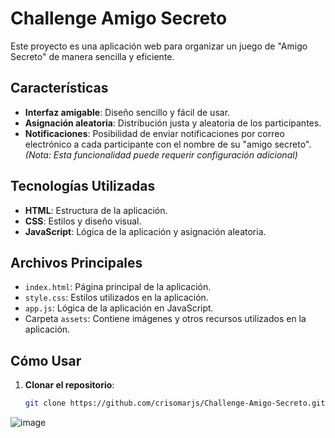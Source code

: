 # Challenge Amigo Secreto

Este proyecto es una aplicación web para organizar un juego de "Amigo Secreto" de manera sencilla y eficiente.

## Características

- **Interfaz amigable**: Diseño sencillo y fácil de usar.
- **Asignación aleatoria**: Distribución justa y aleatoria de los participantes.
- **Notificaciones**: Posibilidad de enviar notificaciones por correo electrónico a cada participante con el nombre de su "amigo secreto". *(Nota: Esta funcionalidad puede requerir configuración adicional)*

## Tecnologías Utilizadas

- **HTML**: Estructura de la aplicación.
- **CSS**: Estilos y diseño visual.
- **JavaScript**: Lógica de la aplicación y asignación aleatoria.

## Archivos Principales

- `index.html`: Página principal de la aplicación.
- `style.css`: Estilos utilizados en la aplicación.
- `app.js`: Lógica de la aplicación en JavaScript.
- Carpeta `assets`: Contiene imágenes y otros recursos utilizados en la aplicación.

## Cómo Usar

1. **Clonar el repositorio**:
   ```bash
   git clone https://github.com/crisomarjs/Challenge-Amigo-Secreto.git
![image](https://github.com/user-attachments/assets/3358ccba-0fa0-4365-91b2-7c36489c4bc8)
